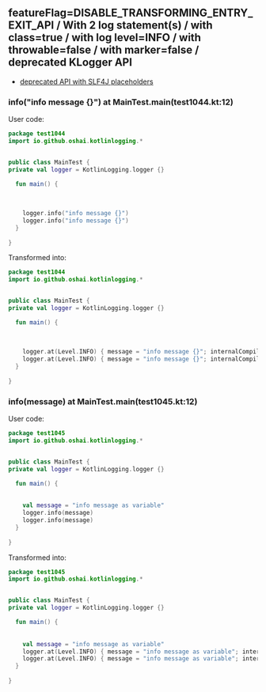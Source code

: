 ## featureFlag=DISABLE_TRANSFORMING_ENTRY_EXIT_API / With 2 log statement(s) / with class=true / with log level=INFO / with throwable=false / with marker=false / deprecated KLogger API

* [deprecated API with SLF4J placeholders](deprecated-slf4j-placeholders.md)

###  info("info message {}") at MainTest.main(test1044.kt:12)

User code:
```kotlin
package test1044
import io.github.oshai.kotlinlogging.*


public class MainTest {
private val logger = KotlinLogging.logger {}

  fun main() {
    
    
    
    logger.info("info message {}")
    logger.info("info message {}")
  }
  
}


```
  
Transformed into:
```kotlin
package test1044
import io.github.oshai.kotlinlogging.*


public class MainTest {
private val logger = KotlinLogging.logger {}

  fun main() {
    
    
    
    logger.at(Level.INFO) { message = "info message {}"; internalCompilerData = KLoggingEventBuilder.InternalCompilerData(messageTemplate = "\"info message {}\"", className = "test1044.MainTest", methodName = "main", fileName = "test1044.kt", lineNumber = 12)
    logger.at(Level.INFO) { message = "info message {}"; internalCompilerData = KLoggingEventBuilder.InternalCompilerData(messageTemplate = "\"info message {}\"", className = "test1044.MainTest", methodName = "main", fileName = "test1044.kt", lineNumber = 13)
  }
  
}


```

###  info(message) at MainTest.main(test1045.kt:12)

User code:
```kotlin
package test1045
import io.github.oshai.kotlinlogging.*


public class MainTest {
private val logger = KotlinLogging.logger {}

  fun main() {
    
    
    val message = "info message as variable"
    logger.info(message)
    logger.info(message)
  }
  
}


```
  
Transformed into:
```kotlin
package test1045
import io.github.oshai.kotlinlogging.*


public class MainTest {
private val logger = KotlinLogging.logger {}

  fun main() {
    
    
    val message = "info message as variable"
    logger.at(Level.INFO) { message = "info message as variable"; internalCompilerData = KLoggingEventBuilder.InternalCompilerData(messageTemplate = "message", className = "test1045.MainTest", methodName = "main", fileName = "test1045.kt", lineNumber = 12)
    logger.at(Level.INFO) { message = "info message as variable"; internalCompilerData = KLoggingEventBuilder.InternalCompilerData(messageTemplate = "message", className = "test1045.MainTest", methodName = "main", fileName = "test1045.kt", lineNumber = 13)
  }
  
}


```
